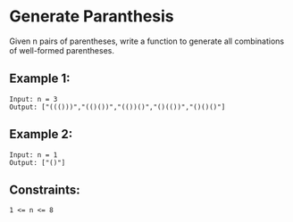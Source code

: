 # Generate Paranthesis

Given n pairs of parentheses, write a function to generate all combinations of well-formed parentheses.

## Example 1:
```
Input: n = 3
Output: ["((()))","(()())","(())()","()(())","()()()"]
```
## Example 2:
```
Input: n = 1
Output: ["()"]
```
## Constraints:
```
1 <= n <= 8
```